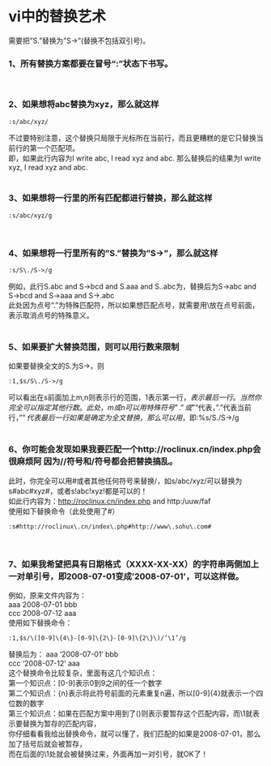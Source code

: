 # vi中的替换艺术

需要把”S.”替换为”S->”(替换不包括双引号)。

### 1、所有替换方案都要在冒号“:”状态下书写。  
&nbsp;&nbsp;

### 2、如果想将abc替换为xyz，那么就这样
```shell
:s/abc/xyz/
```
不过要特别注意，这个替换只局限于光标所在当前行，而且更糟糕的是它只替换当前行的第一个匹配项。  
即，如果此行内容为I write abc, I read xyz and abc. 那么替换后的结果为I write xyz, I read xyz and abc.   
&nbsp;&nbsp;

### 3、如果想将一行里的所有匹配都进行替换，那么就这样
```shell
:s/abc/xyz/g
```
&nbsp;&nbsp;

### 4、如果想将一行里所有的”S.”替换为”S->”，那么就这样
```shell
:s/S\./S->/g
```
例如，此行S.abc and S->bcd and S.aaa and S..abc为，替换后为S->abc and S->bcd and S->aaa and S->.abc  
此处因为点号“.”为特殊匹配符，所以如果想匹配点号，就需要用\放在点号前面，表示取消点号的特殊意义。  
&nbsp;&nbsp;

### 5、如果要扩大替换范围，则可以用行数来限制  
如果要替换全文的S.为S->，则
```shell
:1,$s/S\./S->/g
```
可以看出在s前面加上m,n则表示行的范围，1表示第一行，$表示最后一行。当然你完全可以指定其他行数。  
此处，m或n可以用特殊符号”.”或”$”代表，”.”代表当前行，”$”代表最后一行  
如果是确定为全文替换，那么可以用%来代替1,$，即:%s/S\./S->/g  
&nbsp;&nbsp;

### 6、你可能会发现如果我要匹配一个http://roclinux.cn/index.php会很麻烦阿 因为//符号和/符号都会把替换搞乱。  
此时，你完全可以用#或者其他任何符号来替换/，如s/abc/xyz/可以替换为s#abc#xyz#，或者s!abc!xyz!都是可以的！  
如此行内容为：http://roclinux.cn/index.php and http:/uuw/faf  
使用如下替换命令（此处使用了#）
```shell
:s#http://roclinux\.cn/index\.php#http://www\.sohu\.com#
```
&nbsp;&nbsp;

### 7、如果我希望把具有日期格式（XXXX-XX-XX）的字符串两侧加上一对单引号，即2008-07-01变成’2008-07-01’，可以这样做。  
例如，原来文件内容为：  
aaa 2008-07-01 bbb  
ccc 2008-07-12 aaa  
使用如下替换命令：  
```shell
:1,$s/\([0-9]\{4\}-[0-9]\{2\}-[0-9]\{2\}\)/’\1’/g
```
替换后为：
aaa ‘2008-07-01’ bbb  
ccc ‘2008-07-12’ aaa  
这个替换命令比较复杂，里面有这几个知识点：  
第一个知识点：[0-9]表示0到9之间的任一个数字  
第二个知识点：\{n\}表示将此符号前面的元素重复n遍，所以[0-9]\{4\}就表示一个四位数的数字  
第三个知识点：如果在匹配方案中用到了\(\)则表示要暂存这个匹配内容，而\1就表示要替换为暂存的匹配内容，  
你仔细看看我给出替换命令，就可以懂了，我们匹配的如果是2008-07-01，那么加了括号后就会被暂存，  
而在后面的\1处就会被替换过来，外面再加一对引号，就OK了！




